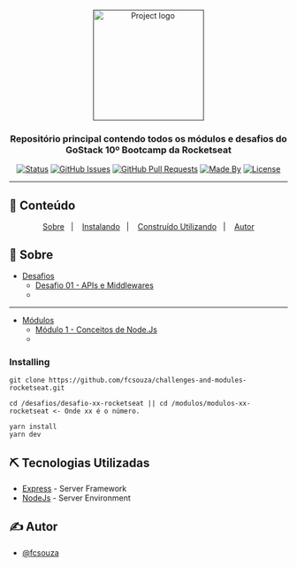 <p align="center">
  <a href="" rel="noopener">
 <img width=200px src="https://rocketseat-cdn.s3-sa-east-1.amazonaws.com/bootcamp-header.png" alt="Project logo"></a>
</p>

<h3 align="center">Repositório principal contendo todos os módulos e desafios do GoStack 10º Bootcamp da Rocketseat</h3>

<div align="center">

[![Status](https://img.shields.io/badge/status-active-success.svg)]()
[![GitHub Issues](https://img.shields.io/github/languages/count/fcsouza/challenges-and-modules-rocketseat)]()
[![GitHub Pull Requests](https://img.shields.io/github/last-commit/fcsouza/challenges-and-modules-rocketseat)]()
[![Made By](https://img.shields.io/badge/Made%20By-Fabricio%20Cavalcante-brightgreen)]()
[![License](https://img.shields.io/badge/license-MIT-blue.svg)](/LICENSE)

</div>

---

## 📝 Conteúdo
<p align="center">
<a href="#about">Sobre</a>&nbsp;&nbsp;&nbsp;|&nbsp;&nbsp;&nbsp;
<a href="#installing">Instalando</a>&nbsp;&nbsp;&nbsp;|&nbsp;&nbsp;&nbsp;
<a href="#built_using">Construído Utilizando</a>&nbsp;&nbsp;&nbsp;|&nbsp;&nbsp;&nbsp;
<a href="#authors">Autor</a>
</p>


## 🧐 Sobre <a name = "about"></a>
* [Desafios](https://github.com/fcsouza/challenges-and-modules-rocketseat/tree/master/Desafios)
  * [Desafio 01 - APIs e Middlewares](http://github.com)
  * [](http://github.com)
  
---

* [Módulos](https://github.com/fcsouza/challenges-and-modules-rocketseat/tree/master/Modulos)
  * [Módulo 1 - Conceitos de Node.Js](http://github.com)
  * [](http://github.com)

### Installing <a name = "installing"></a>

```
git clone https://github.com/fcsouza/challenges-and-modules-rocketseat.git

cd /desafios/desafio-xx-rocketseat || cd /modulos/modulos-xx-rocketseat <- Onde xx é o número.

yarn install
yarn dev
```

## ⛏️ Tecnologias Utilizadas <a name = "built_using"></a>

- [Express](https://expressjs.com/) - Server Framework
- [NodeJs](https://nodejs.org/en/) - Server Environment

## ✍️ Autor <a name = "authors"></a>

- [@fcsouza](https://github.com/fcsouza)
